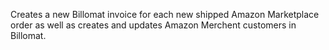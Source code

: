 Creates a new Billomat invoice for each new shipped Amazon Marketplace order as well as creates and updates Amazon Merchent customers in Billomat. 